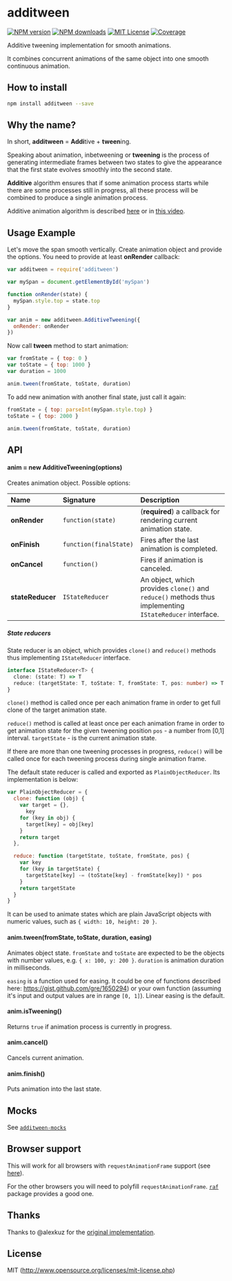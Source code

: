 # additween

[![NPM version][npm-version-image]][npm-url] [![NPM downloads][npm-downloads-image]][npm-url] [![MIT License][license-image]][license-url] [![Coverage][codecov-image]][codecov-url]

Additive tweening implementation for smooth animations.

It combines concurrent animations of the same object into one smooth continuous animation.

## How to install

```bash
npm install additween --save
```

## Why the name?

In short, **additween** = **Addi**tive + **tween**ing.

Speaking about animation, inbetweening or **tweening** is the process of generating intermediate frames between two states to give the appearance that the first state evolves smoothly into the second state.

**Additive** algorithm ensures that if some animation process starts while there are some processes still in progress, all these process will be combined to produce a single animation process.

Additive animation algorithm is described [here](http://iosoteric.com/additive-animations-animatewithduration-in-ios-8/) or in [this video](https://developer.apple.com/videos/wwdc/2014/#236).

## Usage Example

Let's move the span smooth vertically. Create animation object and provide the options. You need to provide at least **onRender** callback:

```javascript
var additween = require('additween')

var mySpan = document.getElementById('mySpan')

function onRender(state) {
  mySpan.style.top = state.top
}

var anim = new additween.AdditiveTweening({
  onRender: onRender
})
```

Now call **tween** method to start animation:

```javascript
var fromState = { top: 0 }
var toState = { top: 1000 }
var duration = 1000

anim.tween(fromState, toState, duration)
```

To add new animation with another final state, just call it again:

```javascript
fromState = { top: parseInt(mySpan.style.top) }
toState = { top: 2000 }

anim.tween(fromState, toState, duration)
```

## API

#### anim = new AdditiveTweening(options)

Creates animation object. Possible options:

| Name             | Signature              | Description                                                                                             |
| :--------------- | :--------------------- | :------------------------------------------------------------------------------------------------------ |
| **onRender**     | `function(state)`      | (**required**) a callback for rendering current animation state.                                        |
| **onFinish**     | `function(finalState)` | Fires after the last animation is completed.                                                            |
| **onCancel**     | `function()`           | Fires if animation is canceled.                                                                         |
| **stateReducer** | `IStateReducer`        | An object, which provides `clone()` and `reduce()` methods thus implementing `IStateReducer` interface. |

##### State reducers

State reducer is an object, which provides `clone()` and `reduce()` methods thus implementing `IStateReducer` interface.

```typescript
interface IStateReducer<T> {
  clone: (state: T) => T
  reduce: (targetState: T, toState: T, fromState: T, pos: number) => T
}
```

`clone()` method is called once per each animation frame in order to get full clone of the target animation state.

`reduce()` method is called at least once per each animation frame in order to get animation state for the given tweening position `pos` - a number from [0,1] interval. `targetState` - is the current animation state.

If there are more than one tweening processes in progress, `reduce()` will be called once for each tweening process during single animation frame.

The default state reducer is called and exported as `PlainObjectReducer`. Its implementation is below:

```javascript
var PlainObjectReducer = {
  clone: function (obj) {
    var target = {},
      key
    for (key in obj) {
      target[key] = obj[key]
    }
    return target
  },

  reduce: function (targetState, toState, fromState, pos) {
    var key
    for (key in targetState) {
      targetState[key] -= (toState[key] - fromState[key]) * pos
    }
    return targetState
  }
}
```

It can be used to animate states which are plain JavaScript objects with numeric values, such as `{ width: 10, height: 20 }`.

#### anim.tween(fromState, toState, duration, easing)

Animates object state. `fromState` and `toState` are expected to be the objects with number values, e.g. `{ x: 100, y: 200 }`. `duration` is animation duration in milliseconds.

`easing` is a function used for easing. It could be one of functions described here: https://gist.github.com/gre/1650294) or your own function (assuming it's input and output values are in range `[0, 1]`). Linear easing is the default.

#### anim.isTweening()

Returns `true` if animation process is currently in progress.

#### anim.cancel()

Cancels current animation.

#### anim.finish()

Puts animation into the last state.

## Mocks

See [`additween-mocks`](https://github.com/bhovhannes/additween-mocks)

## Browser support

This will work for all browsers with `requestAnimationFrame` support (see [here](http://caniuse.com#search=requestAnimationFrame)).

For the other browsers you will need to polyfill `requestAnimationFrame`. [`raf`](https://www.npmjs.com/package/raf) package provides a good one.

## Thanks

Thanks to @alexkuz for the [original implementation](https://github.com/alexkuz/additive-animation).

## License

MIT (http://www.opensource.org/licenses/mit-license.php)

[license-image]: http://img.shields.io/badge/license-MIT-blue.svg?style=flat
[license-url]: LICENSE
[npm-url]: https://www.npmjs.org/package/additween
[npm-version-image]: https://img.shields.io/npm/v/additween.svg?style=flat
[npm-downloads-image]: https://img.shields.io/npm/dm/additween.svg?style=flat
[codecov-url]: https://codecov.io/gh/bhovhannes/additween
[codecov-image]: https://img.shields.io/codecov/c/github/bhovhannes/additween.svg
